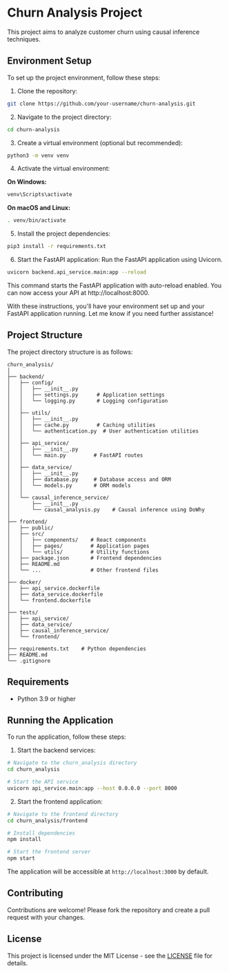 # Churn Analysis Project

This project aims to analyze customer churn using causal inference techniques.

## Environment Setup

To set up the project environment, follow these steps:

1. Clone the repository:

```bash
git clone https://github.com/your-username/churn-analysis.git
```

2. Navigate to the project directory:

```bash
cd churn-analysis
```

3. Create a virtual environment (optional but recommended):

```bash
python3 -m venv venv
```

4. Activate the virtual environment:

**On Windows:**

```bash
venv\Scripts\activate
```

**On macOS and Linux:**

```bash
. venv/bin/activate
```

5. Install the project dependencies:

```bash
pip3 install -r requirements.txt
```

6. Start the FastAPI application: Run the FastAPI application using Uvicorn.

```bash
uvicorn backend.api_service.main:app --reload
```
This command starts the FastAPI application with auto-reload enabled. You can now access your API at http://localhost:8000.

With these instructions, you'll have your environment set up and your FastAPI application running. Let me know if you need further assistance!

## Project Structure

The project directory structure is as follows:
```
churn_analysis/
│
├── backend/
│   ├── config/
│   │   ├── __init__.py
│   │   ├── settings.py      # Application settings
│   │   └── logging.py       # Logging configuration
│   │
│   ├── utils/
│   │   ├── __init__.py
│   │   ├── cache.py         # Caching utilities
│   │   └── authentication.py  # User authentication utilities
│   │
│   ├── api_service/
│   │   ├── __init__.py
│   │   └── main.py         # FastAPI routes
│   │
│   ├── data_service/
│   │   ├── __init__.py
│   │   ├── database.py     # Database access and ORM
│   │   └── models.py       # ORM models
│   │
│   └── causal_inference_service/
│       ├── __init__.py
│       └── causal_analysis.py    # Causal inference using DoWhy
│
├── frontend/
│   ├── public/
│   ├── src/
│   │   ├── components/    # React components
│   │   ├── pages/         # Application pages
│   │   └── utils/         # Utility functions
│   ├── package.json       # Frontend dependencies
│   ├── README.md
│   └── ...                # Other frontend files
│
├── docker/
│   ├── api_service.dockerfile
│   ├── data_service.dockerfile
│   └── frontend.dockerfile
│
├── tests/
│   ├── api_service/
│   ├── data_service/
│   ├── causal_inference_service/
│   └── frontend/
│
├── requirements.txt    # Python dependencies
├── README.md
└── .gitignore

```


## Requirements

- Python 3.9 or higher

## Running the Application

To run the application, follow these steps:

1. Start the backend services:

```bash
# Navigate to the churn_analysis directory
cd churn_analysis

# Start the API service
uvicorn api_service.main:app --host 0.0.0.0 --port 8000
```

2. Start the frontend application:

```bash
# Navigate to the frontend directory
cd churn_analysis/frontend

# Install dependencies
npm install

# Start the frontend server
npm start
```

The application will be accessible at `http://localhost:3000` by default.

## Contributing

Contributions are welcome! Please fork the repository and create a pull request with your changes.

## License

This project is licensed under the MIT License - see the [LICENSE](LICENSE) file for details.